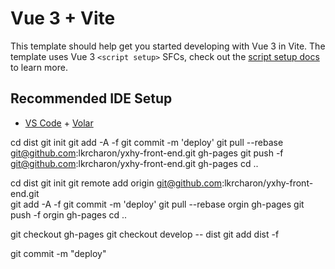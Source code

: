 # Vue 3 + Vite

This template should help get you started developing with Vue 3 in Vite. The template uses Vue 3 `<script setup>` SFCs, check out the [script setup docs](https://v3.vuejs.org/api/sfc-script-setup.html#sfc-script-setup) to learn more.

## Recommended IDE Setup

- [VS Code](https://code.visualstudio.com/) + [Volar](https://marketplace.visualstudio.com/items?itemName=Vue.volar)


cd dist
git init
git add -A -f
git commit -m 'deploy'
git pull --rebase git@github.com:lkrcharon/yxhy-front-end.git gh-pages
git push -f git@github.com:lkrcharon/yxhy-front-end.git gh-pages
cd ..

cd dist
git init
git remote add origin git@github.com:lkrcharon/yxhy-front-end.git  
git add -A -f
git commit -m 'deploy'
git pull --rebase orgin gh-pages
git push -f orgin gh-pages
cd ..

git checkout gh-pages
git checkout develop -- dist
git add dist -f

git commit -m "deploy"

